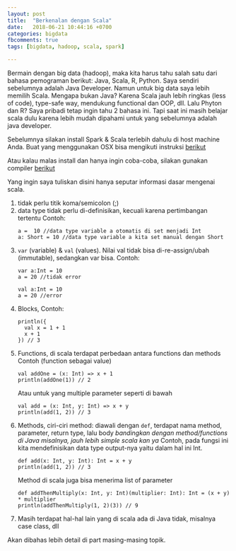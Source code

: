 ```yaml
---
layout: post
title:  "Berkenalan dengan Scala"
date:   2018-06-21 10:44:16 +0700
categories: bigdata
fbcomments: true
tags: [bigdata, hadoop, scala, spark]

---
```


Bermain dengan big data (hadoop), maka kita harus tahu salah satu dari bahasa pemograman berikut: Java, Scala, R, Python. Saya sendiri sebelumnya adalah Java Developer. Namun untuk big data saya lebih memilih Scala. Mengapa bukan Java? Karena Scala jauh lebih ringkas (less of code), type-safe way, mendukung functional dan OOP, dll. Lalu Phyton dan R? Saya pribadi tetap ingin tahu 2 bahasa ini. Tapi saat ini masih belajar scala dulu karena lebih mudah dipahami untuk yang sebelumnya adalah java developer.

Sebelumnya silakan install Spark & Scala terlebih dahulu di host machine Anda. Buat yang menggunakan OSX bisa mengikuti instruksi [berikut](https://medium.freecodecamp.org/installing-scala-and-apache-spark-on-mac-os-837ae57d283f)

Atau kalau malas install dan hanya ingin coba-coba, silakan gunakan <!--more-->compiler [berikut](https://scalafiddle.io)

Yang ingin saya tuliskan disini hanya seputar informasi dasar mengenai scala.
1.	tidak perlu titik koma/semicolon (;)
2.	data type tidak perlu di-definisikan, kecuali karena pertimbangan tertentu
	Contoh:
	```
	a =  10 //data type variable a otomatis di set menjadi Int
	a: Short = 10 //data type variable a kita set manual dengan Short
	```
3.	`var` (variable) & `val` (values). Nilai val tidak bisa di-re-assign/ubah (immutable), sedangkan var bisa. 
	Contoh:
	```
	var a:Int = 10
	a = 20 //tidak error
	```
	```
	val a:Int = 10
	a = 20 //error
	```
3.	Blocks,
	Contoh:
	```
	println({
	  val x = 1 + 1
	  x + 1
	}) // 3
	```
4.	Functions, di scala terdapat perbedaan antara functions dan methods
	Contoh (function sebagai value)
	```
	val addOne = (x: Int) => x + 1
	println(addOne(1)) // 2
	```
	Atau untuk yang multiple parameter seperti di bawah
	```
	val add = (x: Int, y: Int) => x + y
	println(add(1, 2)) // 3
	```
5.	Methods, ciri-ciri method: diawali dengan `def`, terdapat nama method, parameter, return type, lalu body 
	*bandingkan dengan method/functions di Java misalnya, jauh lebih simple scala kan ya*
	Contoh, pada fungsi ini kita mendefinisikan data type output-nya yaitu dalam hal ini Int.
	```
	def add(x: Int, y: Int): Int = x + y
	println(add(1, 2)) // 3
	```
	Method di scala juga bisa menerima list of parameter
	```
	def addThenMultiply(x: Int, y: Int)(multiplier: Int): Int = (x + y) * multiplier
	println(addThenMultiply(1, 2)(3)) // 9
	```
6.	Masih terdapat hal-hal lain yang di scala ada di Java tidak, misalnya case class, dll

Akan dibahas lebih detail di part masing-masing topik.

